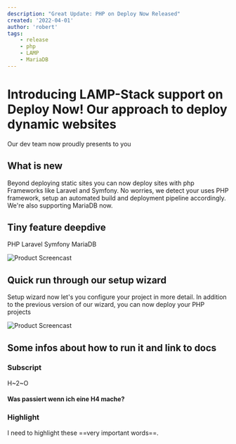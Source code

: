 ```yaml
---
description: "Great Update: PHP on Deploy Now Released"
created: '2022-04-01'
author: 'robert'
tags:
    - release
    - php
    - LAMP
    - MariaDB
---
```


# Introducing LAMP-Stack support on Deploy Now! Our approach to deploy dynamic websites

Our dev team now proudly presents to you 

## What is new
Beyond deploying static sites you can now deploy sites with php Frameworks like Laravel and Symfony.
No worries, we detect your uses PHP framework, setup an automated build and deployment pipeline accordingly.
We're also supporting MariaDB now.


## Tiny feature deepdive
PHP
Laravel
Symfony
MariaDB

![Product Screencast](/screencast.gif)

## Quick run through our setup wizard
Setup wizard now let's you configure your project in more detail.
In addition to the previous version of our wizard, you can now deploy your PHP projects

![Product Screencast](/screencast.gif)

## Some infos about how to run it and link to docs

### Subscript
H~2~O

#### Was passiert wenn ich eine H4 mache?

### Highlight
I need to highlight these ==very important words==.


